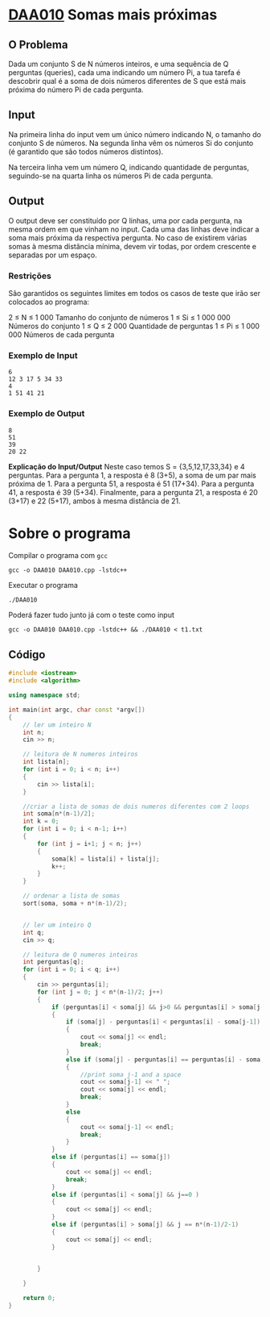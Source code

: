 # [DAA010](https://www.dcc.fc.up.pt/~pribeiro/aulas/daa2223/problemas/daa010.html) Somas mais próximas

## O Problema
Dada um conjunto S de N números inteiros, e uma sequência de Q perguntas (queries), cada uma indicando um número Pi, a tua tarefa é descobrir qual é a soma de dois números diferentes de S que está mais próxima do número Pi de cada pergunta.

## Input
Na primeira linha do input vem um único número indicando N, o tamanho do conjunto S de números. Na segunda linha vêm os números Si do conjunto (é garantido que são todos números distintos).

Na terceira linha vem um número Q, indicando quantidade de perguntas, seguindo-se na quarta linha os números Pi de cada pergunta.

## Output
O output deve ser constituído por Q linhas, uma por cada pergunta, na mesma ordem em que vinham no input. Cada uma das linhas deve indicar a soma mais próxima da respectiva pergunta. No caso de existirem várias somas à mesma distância mínima, devem vir todas, por ordem crescente e separadas por um espaço.

### Restrições
São garantidos os seguintes limites em todos os casos de teste que irão ser colocados ao programa:

2 ≤ N ≤ 1 000	   	Tamanho do conjunto de números
1 ≤ Si ≤ 1 000 000	   	Números do conjunto
1 ≤ Q ≤ 2 000	   	Quantidade de perguntas
1 ≤ Pi ≤ 1 000 000	   	Números de cada pergunta
### Exemplo de Input
```
6
12 3 17 5 34 33
4
1 51 41 21
```
### Exemplo de Output
```
8
51
39
20 22
```

**Explicação do Input/Output**
Neste caso temos S = {3,5,12,17,33,34} e 4 perguntas.
Para a pergunta 1, a resposta é 8 (3+5), a soma de um par mais próxima de 1.
Para a pergunta 51, a resposta é 51 (17+34).
Para a pergunta 41, a resposta é 39 (5+34).
Finalmente, para a pergunta 21, a resposta é 20 (3+17) e 22 (5+17), ambos à mesma distância de 21.

# Sobre o programa
Compilar o programa com `gcc`
```shell
gcc -o DAA010 DAA010.cpp -lstdc++ 
```

Executar o programa
```shell
./DAA010 
```

Poderá fazer tudo junto já com o teste como input
```shell
gcc -o DAA010 DAA010.cpp -lstdc++ && ./DAA010 < t1.txt
```

## Código
```cpp
#include <iostream>
#include <algorithm>

using namespace std;

int main(int argc, char const *argv[])
{
    // ler um inteiro N
    int n;
    cin >> n;

    // leitura de N numeros inteiros
    int lista[n];
    for (int i = 0; i < n; i++)
    {
        cin >> lista[i];
    }

    //criar a lista de somas de dois numeros diferentes com 2 loops
    int soma[n*(n-1)/2];
    int k = 0;
    for (int i = 0; i < n-1; i++)
    {
        for (int j = i+1; j < n; j++)
        {
            soma[k] = lista[i] + lista[j];
            k++;
        }
    }

    // ordenar a lista de somas
    sort(soma, soma + n*(n-1)/2);


    // ler um inteiro Q
    int q;
    cin >> q;

    // leitura de Q numeros inteiros 
    int perguntas[q];
    for (int i = 0; i < q; i++)
    {
        cin >> perguntas[i];
        for (int j = 0; j < n*(n-1)/2; j++)
        {
            if (perguntas[i] < soma[j] && j>0 && perguntas[i] > soma[j-1])
            {
                if (soma[j] - perguntas[i] < perguntas[i] - soma[j-1])
                {
                    cout << soma[j] << endl;
                    break;
                }
                else if (soma[j] - perguntas[i] == perguntas[i] - soma[j-1])
                {
                    //print soma j-1 and a space
                    cout << soma[j-1] << " ";
                    cout << soma[j] << endl;
                    break;
                }
                else
                {
                    cout << soma[j-1] << endl;
                    break;
                }
            }
            else if (perguntas[i] == soma[j])
            {
                cout << soma[j] << endl;
                break;
            }
            else if (perguntas[i] < soma[j] && j==0 )
            {
                cout << soma[j] << endl;
            }
            else if (perguntas[i] > soma[j] && j == n*(n-1)/2-1)
            {
                cout << soma[j] << endl;
            }
            

        }

    }

    return 0;
}
```
